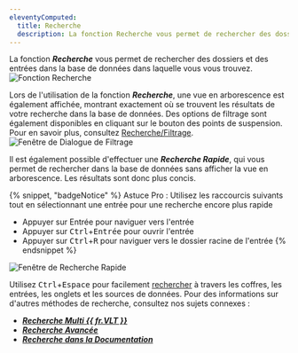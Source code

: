 ```yaml
---
eleventyComputed:
  title: Recherche
  description: La fonction Recherche vous permet de rechercher des dossiers et des entrées dans la base de données dans laquelle vous vous trouvez.
---
```

La fonction ***Recherche*** vous permet de rechercher des dossiers et des entrées dans la base de données dans laquelle vous vous trouvez. 
![Fonction Recherche](https://cdnweb.devolutions.net/docs/docs_en_rdm_windows_RDMWin2207.png)

Lors de l'utilisation de la fonction ***Recherche***, une vue en arborescence est également affichée, montrant exactement où se trouvent les résultats de votre recherche dans la base de données. Des options de filtrage sont également disponibles en cliquant sur le bouton des points de suspension. Pour en savoir plus, consultez [Recherche/Filtrage](/rdm/windows/user-interface/status-bar/search-filter/).
![Fenêtre de Dialogue de Filtrage](https://cdnweb.devolutions.net/docs/docs_en_rdm_windows_RDMWin2004.png)

Il est également possible d'effectuer une ***Recherche Rapide***, qui vous permet de rechercher dans la base de données sans afficher la vue en arborescence. Les résultats sont donc plus concis.

{% snippet, "badgeNotice" %}
Astuce Pro : Utilisez les raccourcis suivants tout en sélectionnant une entrée pour une recherche encore plus rapide

* Appuyer sur Entrée pour naviguer vers l'entrée
* Appuyer sur <kbd>Ctrl</kbd>+<kbd>Entrée</kbd> pour ouvrir l'entrée
* Appuyer sur <kbd>Ctrl</kbd>+<kbd>R</kbd> pour naviguer vers le dossier racine de l'entrée
{% endsnippet %}

![Fenêtre de Recherche Rapide](https://cdnweb.devolutions.net/docs/docs_en_rdm_windows_RDMWin2006.png)

Utilisez <kbd>Ctrl</kbd>+<kbd>Espace</kbd> pour facilement [rechercher](/rdm/commands/view/view/search/) à travers les coffres, les entrées, les onglets et les sources de données. Pour des informations sur d'autres méthodes de recherche, consultez nos sujets connexes :

* [***Recherche Multi {{ fr.VLT }}***](/rdm/windows/commands/view/panels/search/multi-vault/)
* [***Recherche Avancée***](/rdm/windows/commands/view/panels/search/advanced/)
* [***Recherche dans la Documentation***](/rdm/windows/commands/view/panels/search/documentation/)